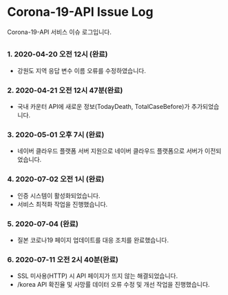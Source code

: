 
# Corona-19-API Issue Log

Corona-19-API 서비스 이슈 로그입니다.

##
### 1. 2020-04-20 오전 12시 (완료)
 - 강원도 지역 응답 변수 이름 오류를 수정하였습니다.
### 2. 2020-04-21 오전 12시 47분(완료)
 - 국내 카운터 API에 새로운 정보(TodayDeath, TotalCaseBefore)가 추가되었습니다. 
### 3. 2020-05-01 오후 7시 (완료)
 - 네이버 클라우드 플랫폼 서버 지원으로 네이버 클라우드 플랫폼으로 서버가 이전되었습니다.
### 4. 2020-07-02 오전 1시 (완료)
 - 인증 시스템이 활성화되었습니다.
 - 서비스 최적화 작업을 진행했습니다.
### 5. 2020-07-04 (완료)
 - 질본 코로나19 페이지 업데이트를 대응 조치를 완료했습니다.
### 6. 2020-07-11 오전 2시 40분(완료)
 - SSL 미사용(HTTP) 시 API 페이지가 뜨지 않는 해결되었습니다.
 - /korea API 확진율 및 사망률 데이터 오류 수정 및 개선 작업을 진행했습니다.
